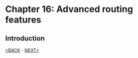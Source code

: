 # Chapter 16: Advanced routing features

## Introduction

<!--
> SUMMARRY AND UPDATE ==========================
.
> CONTENTS =====================================
# Chapter 16: Advanced routing features
## Introduction
.
> GITHUB =====================================
https://github.com/deyran/pro-asp-net-mvc/blob/main/chapter-16/01-Introduction.md
.
> # ==========================================
#DotNet #csharp #csharpdotnet #dotnetcore #csharpdeveloper #dotnetdevelopers #aspnetcore #ASPNET #aspdotnet #IT #developer #TI #tecnologia #DevOps #desenvolvedor #programador #software #homeoffice #dev #tecnologiadainformacao #devs #code #programacao #programação #tecnologiadainformação #sistemasdeinformação #engenhariadesoftware #GitHub #ASPNETMVC #ASPNET #MVC #core #MVC #route #urlroute #urlroting #urlpatterns #RoutingSystem
-->

[<BACK](00-Content.md) - [NEXT>](01-Introduction.md)